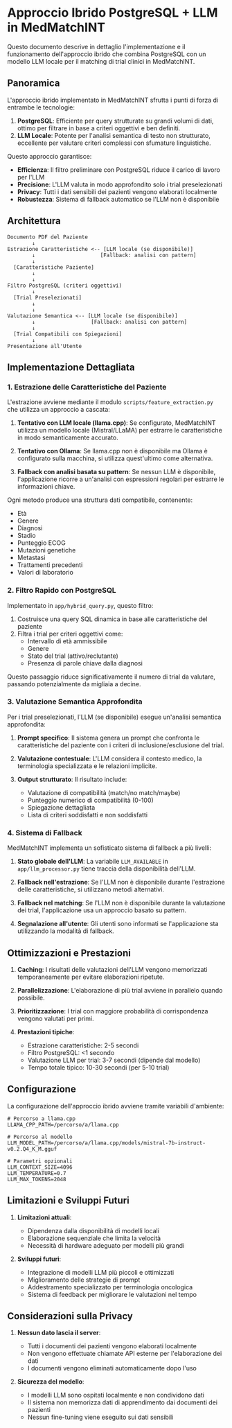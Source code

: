 # Approccio Ibrido PostgreSQL + LLM in MedMatchINT

Questo documento descrive in dettaglio l'implementazione e il funzionamento dell'approccio ibrido che combina PostgreSQL con un modello LLM locale per il matching di trial clinici in MedMatchINT.

## Panoramica

L'approccio ibrido implementato in MedMatchINT sfrutta i punti di forza di entrambe le tecnologie:

1. **PostgreSQL**: Efficiente per query strutturate su grandi volumi di dati, ottimo per filtrare in base a criteri oggettivi e ben definiti.
2. **LLM Locale**: Potente per l'analisi semantica di testo non strutturato, eccellente per valutare criteri complessi con sfumature linguistiche.

Questo approccio garantisce:
- **Efficienza**: Il filtro preliminare con PostgreSQL riduce il carico di lavoro per l'LLM
- **Precisione**: L'LLM valuta in modo approfondito solo i trial preselezionati
- **Privacy**: Tutti i dati sensibili dei pazienti vengono elaborati localmente
- **Robustezza**: Sistema di fallback automatico se l'LLM non è disponibile

## Architettura

```
Documento PDF del Paziente
        ↓
Estrazione Caratteristiche <-- [LLM locale (se disponibile)]
        ↓                     [Fallback: analisi con pattern]
        ↓
  [Caratteristiche Paziente]
        ↓
        ↓
Filtro PostgreSQL (criteri oggettivi) 
        ↓
  [Trial Preselezionati]
        ↓
        ↓
Valutazione Semantica <-- [LLM locale (se disponibile)]
        ↓                  [Fallback: analisi con pattern]
        ↓
  [Trial Compatibili con Spiegazioni]
        ↓
Presentazione all'Utente
```

## Implementazione Dettagliata

### 1. Estrazione delle Caratteristiche del Paziente

L'estrazione avviene mediante il modulo `scripts/feature_extraction.py` che utilizza un approccio a cascata:

1. **Tentativo con LLM locale (llama.cpp)**: Se configurato, MedMatchINT utilizza un modello locale (Mistral/LLaMA) per estrarre le caratteristiche in modo semanticamente accurato.

2. **Tentativo con Ollama**: Se llama.cpp non è disponibile ma Ollama è configurato sulla macchina, si utilizza quest'ultimo come alternativa.

3. **Fallback con analisi basata su pattern**: Se nessun LLM è disponibile, l'applicazione ricorre a un'analisi con espressioni regolari per estrarre le informazioni chiave.

Ogni metodo produce una struttura dati compatibile, contenente:
- Età
- Genere
- Diagnosi
- Stadio
- Punteggio ECOG
- Mutazioni genetiche
- Metastasi
- Trattamenti precedenti
- Valori di laboratorio

### 2. Filtro Rapido con PostgreSQL

Implementato in `app/hybrid_query.py`, questo filtro:

1. Costruisce una query SQL dinamica in base alle caratteristiche del paziente
2. Filtra i trial per criteri oggettivi come:
   - Intervallo di età ammissibile
   - Genere
   - Stato del trial (attivo/reclutante)
   - Presenza di parole chiave dalla diagnosi

Questo passaggio riduce significativamente il numero di trial da valutare, passando potenzialmente da migliaia a decine.

### 3. Valutazione Semantica Approfondita

Per i trial preselezionati, l'LLM (se disponibile) esegue un'analisi semantica approfondita:

1. **Prompt specifico**: Il sistema genera un prompt che confronta le caratteristiche del paziente con i criteri di inclusione/esclusione del trial.

2. **Valutazione contestuale**: L'LLM considera il contesto medico, la terminologia specializzata e le relazioni implicite.

3. **Output strutturato**: Il risultato include:
   - Valutazione di compatibilità (match/no match/maybe)
   - Punteggio numerico di compatibilità (0-100)
   - Spiegazione dettagliata
   - Lista di criteri soddisfatti e non soddisfatti

### 4. Sistema di Fallback

MedMatchINT implementa un sofisticato sistema di fallback a più livelli:

1. **Stato globale dell'LLM**: La variabile `LLM_AVAILABLE` in `app/llm_processor.py` tiene traccia della disponibilità dell'LLM.

2. **Fallback nell'estrazione**: Se l'LLM non è disponibile durante l'estrazione delle caratteristiche, si utilizzano metodi alternativi.

3. **Fallback nel matching**: Se l'LLM non è disponibile durante la valutazione dei trial, l'applicazione usa un approccio basato su pattern.

4. **Segnalazione all'utente**: Gli utenti sono informati se l'applicazione sta utilizzando la modalità di fallback.

## Ottimizzazioni e Prestazioni

1. **Caching**: I risultati delle valutazioni dell'LLM vengono memorizzati temporaneamente per evitare elaborazioni ripetute.

2. **Parallelizzazione**: L'elaborazione di più trial avviene in parallelo quando possibile.

3. **Prioritizzazione**: I trial con maggiore probabilità di corrispondenza vengono valutati per primi.

4. **Prestazioni tipiche**:
   - Estrazione caratteristiche: 2-5 secondi
   - Filtro PostgreSQL: <1 secondo
   - Valutazione LLM per trial: 3-7 secondi (dipende dal modello)
   - Tempo totale tipico: 10-30 secondi (per 5-10 trial)

## Configurazione

La configurazione dell'approccio ibrido avviene tramite variabili d'ambiente:

```
# Percorso a llama.cpp
LLAMA_CPP_PATH=/percorso/a/llama.cpp

# Percorso al modello
LLM_MODEL_PATH=/percorso/a/llama.cpp/models/mistral-7b-instruct-v0.2.Q4_K_M.gguf

# Parametri opzionali
LLM_CONTEXT_SIZE=4096
LLM_TEMPERATURE=0.7
LLM_MAX_TOKENS=2048
```

## Limitazioni e Sviluppi Futuri

1. **Limitazioni attuali**:
   - Dipendenza dalla disponibilità di modelli locali
   - Elaborazione sequenziale che limita la velocità
   - Necessità di hardware adeguato per modelli più grandi

2. **Sviluppi futuri**:
   - Integrazione di modelli LLM più piccoli e ottimizzati
   - Miglioramento delle strategie di prompt
   - Addestramento specializzato per terminologia oncologica
   - Sistema di feedback per migliorare le valutazioni nel tempo

## Considerazioni sulla Privacy

1. **Nessun dato lascia il server**:
   - Tutti i documenti dei pazienti vengono elaborati localmente
   - Non vengono effettuate chiamate API esterne per l'elaborazione dei dati
   - I documenti vengono eliminati automaticamente dopo l'uso

2. **Sicurezza del modello**:
   - I modelli LLM sono ospitati localmente e non condividono dati
   - Il sistema non memorizza dati di apprendimento dai documenti dei pazienti
   - Nessun fine-tuning viene eseguito sui dati sensibili